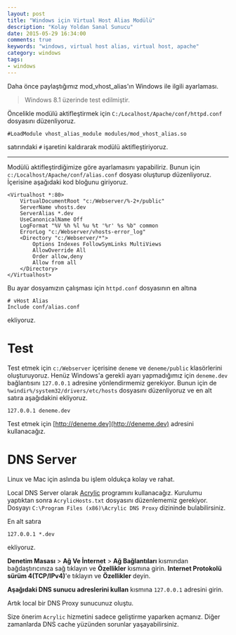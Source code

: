 ```yaml
---
layout: post
title: "Windows için Virtual Host Alias Modülü"
description: "Kolay Yoldan Sanal Sunucu"
date: 2015-05-29 16:34:00
comments: true
keywords: "windows, virtual host alias, virtual host, apache"
category: windows
tags:
- windows
---
```


Daha önce paylaştığımız mod_vhost_alias'ın Windows ile ilgili ayarlaması.

> Windows 8.1 üzerinde test edilmiştir.

Öncelikle modülü aktifleştirmek için `C:/Localhost/Apache/conf/httpd.conf` dosyasını düzenliyoruz.

~~~
#LoadModule vhost_alias_module modules/mod_vhost_alias.so
~~~

satırındaki `#` işaretini kaldırarak modülü aktifleştiriyoruz.

---

Modülü aktifleştirdiğimize göre ayarlamasını yapabiliriz. Bunun için `c:/Localhost/Apache/conf/alias.conf` dosyası oluşturup düzenliyoruz. İçerisine aşağıdaki kod bloğunu giriyoruz.

~~~
<Virtualhost *:80>
    VirtualDocumentRoot "c:/Webserver/%-2+/public"
    ServerName vhosts.dev
    ServerAlias *.dev
    UseCanonicalName Off
    LogFormat "%V %h %l %u %t '%r' %s %b" common
    ErrorLog "c:/Webserver/vhosts-error_log"
    <Directory "c:/Webserver/*">
        Options Indexes FollowSymLinks MultiViews
        AllowOverride All
        Order allow,deny
        Allow from all
    </Directory>
</Virtualhost>
~~~

Bu ayar dosyamızın çalışması için `httpd.conf` dosyasının en altına

~~~
# vHost Alias
Include conf/alias.conf
~~~

ekliyoruz.

# Test

Test etmek için `c:/Webserver` içerisine `deneme` ve `deneme/public` klasörlerini oluşturuyoruz. Henüz Windows'a gerekli ayarı yapmadığımız için `deneme.dev` bağlantısını `127.0.0.1` adresine yönlendirmemiz gerekiyor. Bunun için de `%windir%/system32/drivers/etc/hosts` dosyasını düzenliyoruz ve en alt satıra aşağıdakini ekliyoruz.

~~~
127.0.0.1 deneme.dev
~~~

Test etmek için [http://deneme.dev](http://deneme.dev) adresini kullanacağız.

# DNS Server

Linux ve Mac için aslında bu işlem oldukça kolay ve rahat.

Local DNS Server olarak [Acrylic](http://sourceforge.net/projects/acrylic/) programını kullanacağız. Kurulumu yaptıktan sonra `AcrylicHosts.txt` dosyasını düzenlememiz gerekiyor. Dosyayı `C:\Program Files (x86)\Acrylic DNS Proxy` dizininde bulabilirsiniz.

En alt satıra

~~~
127.0.0.1 *.dev
~~~

ekliyoruz.

**Denetim Masası** > **Ağ Ve İnternet** > **Ağ Bağlantıları** kısmından bağdaştırıcınıza sağ tıklayın ve **Özellikler** kısmına girin. **Internet Protokolü sürüm 4(TCP/IPv4)**'e tıklayın ve **Özellikler** deyin.

**Aşağıdaki DNS sunucu adreslerini kullan** kısmına `127.0.0.1` adresini girin.

Artık local bir DNS Proxy sunucunuz oluştu. 

Size önerim `Acrylic` hizmetini sadece geliştirme yaparken açmanız. Diğer zamanlarda DNS cache yüzünden sorunlar yaşayabilirsiniz.
